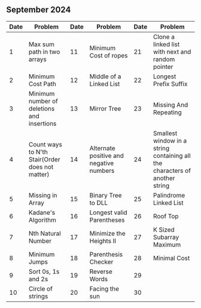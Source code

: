 ## September 2024

| Date | Problem                                         | Date | Problem                                 | Date | Problem                                                                     |
| ---- | ----------------------------------------------- | ---- | --------------------------------------- | ---- | --------------------------------------------------------------------------- |
| 1    | Max sum path in two arrays                      | 11   | Minimum Cost of ropes                   | 21   | Clone a linked list with next and random pointer                            |
| 2    | Minimum Cost Path                               | 12   | Middle of a Linked List                 | 22   | Longest Prefix Suffix                                                       |
| 3    | Minimum number of deletions and insertions      | 13   | Mirror Tree                             | 23   | Missing And Repeating                                                       |
| 4    | Count ways to N'th Stair(Order does not matter) | 14   | Alternate positive and negative numbers | 24   | Smallest window in a string containing all the characters of another string |
| 5    | Missing in Array                                | 15   | Binary Tree to DLL                      | 25   | Palindrome Linked List                                                      |
| 6    | Kadane's Algorithm                              | 16   | Longest valid Parentheses               | 26   | Roof Top                                                                    |
| 7    | Nth Natural Number                              | 17   | Minimize the Heights II                 | 27   | K Sized Subarray Maximum                                                    |
| 8    | Minimum Jumps                                   | 18   | Parenthesis Checker                     | 28   | Minimal Cost                                                                |
| 9    | Sort 0s, 1s and 2s                              | 19   | Reverse Words                           | 29   |                                                                             |
| 10   | Circle of strings                               | 20   | Facing the sun                          | 30   |                                                                             |
